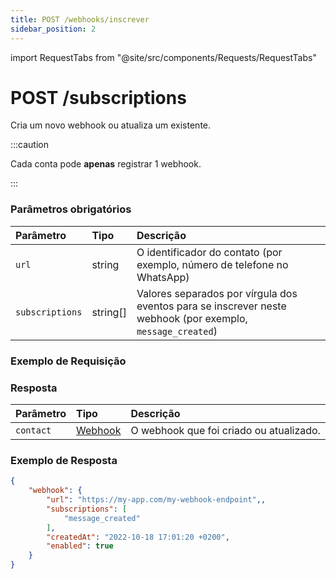 ```yaml
---
title: POST /webhooks/inscrever
sidebar_position: 2
---
```


import RequestTabs from "@site/src/components/Requests/RequestTabs"

# POST /subscriptions

Cria um novo webhook ou atualiza um existente.

:::caution

Cada conta pode **apenas** registrar 1 webhook.

:::

### Parâmetros obrigatórios

| Parâmetro       | Tipo       | Descrição                                                                                          |
| :-------------- | :--------- | :------------------------------------------------------------------------------------------------- |
| `url`           | string     | O identificador do contato (por exemplo, número de telefone no WhatsApp)                            |
| `subscriptions` | string[]   | Valores separados por vírgula dos eventos para se inscrever neste webhook (por exemplo, `message_created`) |

### Exemplo de Requisição

<RequestTabs endpoint='webhooks_api' request="post_webhooks_subscribe"/>

### Resposta

| Parâmetro | Tipo                                               | Descrição                                                            |
| :-------- | :------------------------------------------------- | :------------------------------------------------------------------- |
| `contact` | [Webhook](/api/reference/object_types/webhook/pt-BR)| O webhook que foi criado ou atualizado.                              |

### Exemplo de Resposta

```json title=response.json
{
    "webhook": {
        "url": "https://my-app.com/my-webhook-endpoint",,
        "subscriptions": [
            "message_created"
        ],
        "createdAt": "2022-10-18 17:01:20 +0200",
        "enabled": true
    }
}
```